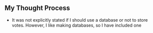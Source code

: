 ## My Thought Process
* It was not explicitly stated if I should use a database or not to store votes.  However, I like making databases, so I have included one